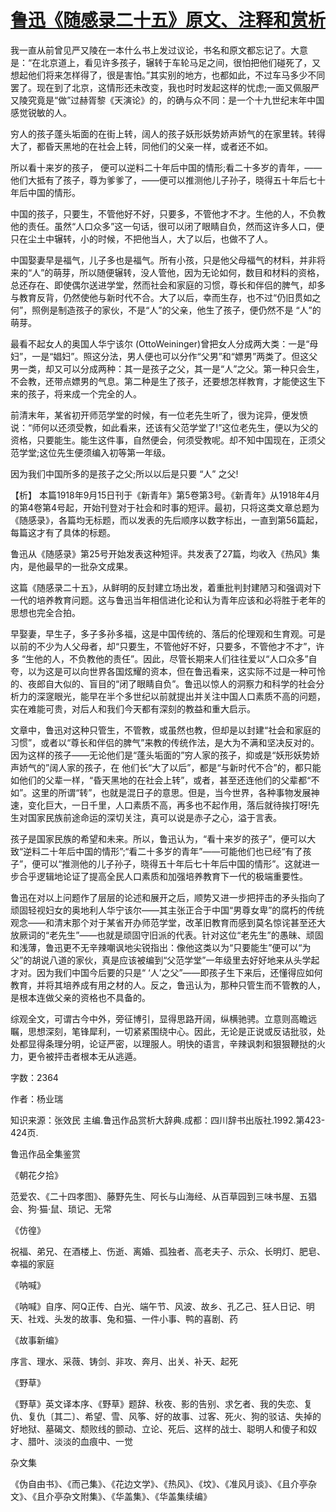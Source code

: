 # [鲁迅《随感录二十五》原文、注释和赏析](https://www.vrrw.net/wx/9518.html)

我一直从前曾见严又陵在一本什么书上发过议论，书名和原文都忘记了。大意是：“在北京道上，看见许多孩子，辗转于车轮马足之间，很怕把他们碰死了，又想起他们将来怎样得了，很是害怕。”其实别的地方，也都如此，不过车马多少不同罢了。现在到了北京，这情形还未改变，我也时时发起这样的忧虑;一面又佩服严又陵究竟是“做”过赫胥黎《天演论》的，的确与众不同：是一个十九世纪末年中国感觉锐敏的人。

穷人的孩子蓬头垢面的在街上转，阔人的孩子妖形妖势娇声娇气的在家里转。转得大了，都昏天黑地的在社会上转，同他们的父亲一样，或者还不如。

所以看十来岁的孩子， 便可以逆料二十年后中国的情形;看二十多岁的青年，——他们大抵有了孩子，尊为爹爹了，——便可以推测他儿子孙子，晓得五十年后七十年后中国的情形。

中国的孩子，只要生，不管他好不好，只要多，不管他才不才。生他的人，不负教他的责任。虽然“人口众多”这一句话，很可以闭了眼睛自负，然而这许多人口，便只在尘土中辗转，小的时候，不把他当人，大了以后，也做不了人。

中国娶妻早是福气，儿子多也是福气。所有小孩，只是他父母福气的材料，并非将来的“人”的萌芽，所以随便辗转，没人管他，因为无论如何，数目和材料的资格，总还存在、即使偶尔送进学堂，然而社会和家庭的习惯，尊长和伴侣的脾气，却多与教育反背，仍然使他与新时代不合。大了以后，幸而生存，也不过“仍旧贯如之何”，照例是制造孩子的家伙，不是“人”的父亲，他生了孩子，便仍然不是 “人”的萌芽。

最看不起女人的奥国人华宁该尔 (OttoWeininger)曾把女人分成两大类：一是“母妇”，一是“娼妇”。照这分法，男人便也可以分作“父男”和“嫖男”两类了。但这父男一类，却又可以分成两种：其一是孩子之父，其一是“人”之父。第一种只会生，不会教，还带点嫖男的气息。第二种是生了孩子，还要想怎样教育，才能使这生下来的孩子，将来成一个完全的人。

前清末年，某省初开师范学堂的时候，有一位老先生听了，很为诧异，便发愤说：“师何以还须受教，如此看来，还该有父范学堂了!”这位老先生，便以为父的资格，只要能生。能生这件事，自然便会，何须受教呢。却不知中国现在，正须父范学堂;这位先生便须编入初等第一年级。

因为我们中国所多的是孩子之父;所以以后是只要 “人” 之父!



【析】 本篇1918年9月15日刊于《新青年》第5卷第3号。《新青年》从1918年4月的第4卷第4号起，开始刊登对于社会和时事的短评。最初，只将这类文章总题为《随感录》，各篇均无标题，而以发表的先后顺序以数字标出，一直到第56篇起，每篇这才有了具体的标题。

鲁迅从《随感录》第25号开始发表这种短评。共发表了27篇，均收入《热风》集内，是他最早的一批杂文成果。

这篇《随感录二十五》，从鲜明的反封建立场出发，着重批判封建陋习和强调对下一代的培养教育问题。这与鲁迅当年相信进化论和认为青年应该和必将胜于老年的思想也完全合拍。

早娶妻，早生子，多子多孙多福，这是中国传统的、落后的伦理观和生育观。可是以前的不少为人父母者，却“只要生，不管他好不好，只要多，不管他才不才”，许多 “生他的人，不负教他的责任”。因此，尽管长期来人们往往爱以“人口众多”自夸，以为这是可以向世界各国炫耀的资本，但在鲁迅看来，这实际不过是一种可怜的、夜郎自大似的、盲目的“闭了眼睛自负”。鲁迅以惊人的洞察力和科学的社会分析力的深䆳眼光，能早在半个多世纪以前就提出并关注中国人口素质不高的问题，实在难能可贵，对后人和我们今天都有深刻的教益和重大启示。

文章中，鲁迅对这种只管生，不管教，或虽然也教，但却是以封建“社会和家庭的习惯”，或者以“尊长和伴侣的脾气”来教的传统作法，是大为不满和坚决反对的。因为这样的孩子——无论他们是“蓬头垢面的”穷人家的孩子，抑或是“妖形妖势娇声娇气的”阔人家的孩子，在 他们长“大了以后”，都是“与新时代不合”的，都只能如他们的父辈一样，“昏天黑地的在社会上转”，或者，甚至还连他们的父辈都“不如”。这里的所谓“转”，也就是混日子的意思。但是，当今世界，各种事物发展神速，变化巨大，一日千里，人口素质不高，再多也不起作用，落后就待挨打呀!先生对国家民族前途命运的深切关注，真可以说是赤子之心，溢于言表。

孩子是国家民族的希望和未来。所以，鲁迅认为，“看十来岁的孩子”，便可以大致“逆料二十年后中国的情形”;“看二十多岁的青年”——可能他们也已经“有了孩子”，便可以“推测他的儿子孙子，晓得五十年后七十年后中国的情形”。这就进一步合乎逻辑地论证了提高全民人口素质和加强培养教育下一代的极端重要性。

鲁迅在对以上问题作了层层的论述和展开之后，顺势又进一步把抨击的矛头指向了顽固轻视妇女的奥地利人华宁该尔——其主张正合于中国“男尊女卑”的腐朽的传统观念——和清末那个对于某省开办师范学堂，改革旧教育而感到莫名惊诧甚至还大放厥词的“老先生”——也就是顽固守旧派的代表。针对这位“老先生”的愚昧、顽固和浅薄，鲁迅更不无辛辣嘲讽地尖锐指出：像他这类以为“只要能生”便可以“为父”的胡说八道的家伙，真是应该被编到“父范学堂”一年级里去好好地来从头学起才对。因为我们中国今后要的只是“ ‘人’之父”——即孩子生下来后，还懂得应如何教育，并将其培养成有用之材的人。反之，鲁迅认为，那种只管生而不管教的人，是根本连做父亲的资格也不具备的。

综观全文，可谓古今中外，旁征博引，显得思路开阔，纵横驰骋。立意则高瞻远瞩，思想深刻，笔锋犀利，一切紧紧围绕中心。因此，无论是正说或反诘批驳，处处都显得条理分明，论证严密，以理服人。明快的语言，辛辣讽刺和狠狠鞭挞的火力，更令被抨击者根本无从逃遁。

字数：2364

作者：杨业瑞

知识来源：张效民 主编.鲁迅作品赏析大辞典.成都：四川辞书出版社.1992.第423-424页.

鲁迅作品全集鉴赏

《朝花夕拾》

范爱农、《二十四孝图》、藤野先生、阿长与山海经、从百草园到三味书屋、五猖会、狗·猫·鼠、琐记、无常

《仿徨》

祝福、弟兄、在酒楼上、伤逝、离婚、孤独者、高老夫子、示众、长明灯、肥皂、幸福的家庭

《呐喊》

《呐喊》自序、阿Q正传、白光、端午节、风波、故乡、孔乙己、狂人日记、明天、社戏、头发的故事、兔和猫、一件小事、鸭的喜剧、药

《故事新编》

序言、理水、采薇、铸剑、非攻、奔月、出关、补天、起死

《野草》

《野草》英文译本序、《野草》题辞、秋夜、影的告别、求乞者、我的失恋、复仇、复仇〔其二〕、希望、雪、风筝、好的故事、过客、死火、狗的驳诘、失掉的好地狱、墓碣文、颓败线的颤动、立论、死后、这样的战士、聪明人和傻子和奴才、腊叶、淡淡的血痕中、一觉

杂文集

《伪自由书》、《而己集》、《花边文学》、《热风》、《坟》、《准风月谈》、《且介亭杂文》、《且介亭杂文附集》、《华盖集》、《华盖集续编》


